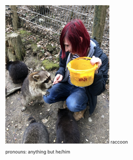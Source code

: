 <img alt="me feeding a raccoon" src="https://raw.githubusercontent.com/mltnhm/mltnhm/master/self.jpg" width="325">
raccoon

pronouns: anything but he/him
